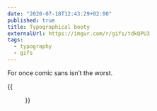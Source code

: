 ```yaml
---
date: "2020-07-18T12:43:29+02:00"
published: true
title: Typographical booty
externalUrl: https://imgur.com/r/gifs/tdkQPU3
tags:
  - typography
  - gifs
---
```

For once comic sans isn’t the worst. 

{{<figure src="https://i.imgur.com/tdkQPU3.gif">}}
